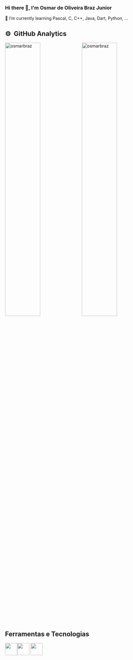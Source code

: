 ### Hi there 👋, I'm Osmar de Oliveira Braz Junior

🌱 I’m currently learning Pascal, C, C++, Java, Dart, Python, ...

<!--
**osmarbraz/osmarbraz** is a ✨ _special_ ✨ repository because its `README.md` (this file) appears on your GitHub profile.

Here are some ideas to get you started:

- 🔭 I’m currently working on ...
- 👯 I’m looking to collaborate on ...
- 🤔 I’m looking for help with ...
- 💬 Ask me about ...
- 📫 How to reach me: ...
- 😄 Pronouns: ...
- ⚡ Fun fact: ...
-->

## ⚙️ &nbsp;GitHub Analytics

<p >
    <img align="left" width="48%" src="https://github-readme-stats.vercel.app/api?username=osmarbraz&show_icons=true&locale=en&theme=dark" alt="osmarbraz" />
    &nbsp;
    <img align="rigth" width="48%" src="https://github-readme-stats.vercel.app/api/top-langs?username=osmarbraz&show_icons=true&locale=en&layout=compact&theme=dark"  alt="osmarbraz" />
</p>

&nbsp;

## Ferramentas e Tecnologias

<img src="https://cdn.jsdelivr.net/gh/devicons/devicon/icons/java/java-original-wordmark.svg" width="40" height="40"/><img src="https://cdn.jsdelivr.net/gh/devicons/devicon/icons/python/python-plain-wordmark.svg" width="40" height="40"/> <img src="https://cdn.jsdelivr.net/gh/devicons/devicon/icons/cplusplus/cplusplus-original.svg" width="40" height="40"/>
          
          

          

